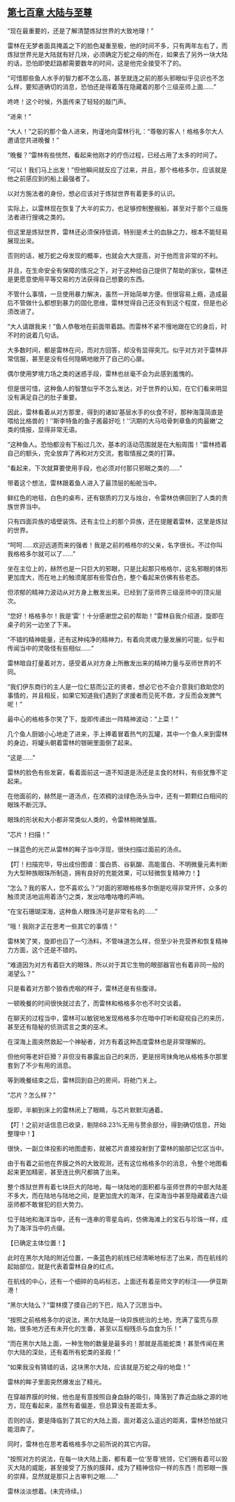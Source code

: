 ## [第七百章 大陆与至尊](https://www.xxbiquge.com/11_11222/8991365.html)


  “现在最重要的，还是了解清楚炼狱世界的大致地理！”

  雷林在无梦者面具掩盖之下的脸色凝重至极，他的时间不多，只有两年左右了，而炼狱世界光是大陆就有好几块，必须确定万蛇之母的所在，如果去了另外一块大陆的话，恐怕即使赶路都需要数年的时间，这是他完全接受不了的。

  “可惜那些鱼人水手的智力都不怎么高，甚至就连之前的那头邪眼似乎见识也不怎么样，要知道确切的消息，恐怕还是得着落在隐藏着的那个三级巫师上面……”

  咚咚！这个时候，外面传来了轻轻的敲门声。

  “进来！”

  “大人！”之前的那个鱼人进来，拘谨地向雷林行礼：“尊敬的客人！格格多尔大人邀请您共进晚餐！”

  “晚餐？”雷林有些恍然，看起来他刚才的疗伤过程，已经占用了太多的时间了。

  “可以！我们马上出发！”但他瞬间就反应了过来，并且，那个格格多尔，应该就是他之前感应到的船上最强者了。

  以对方施法者的身份，想必应该对于炼狱世界有着更多的认识。

  实际上，以雷林现在恢复了大半的实力，也足够控制整艘船，甚至对于那个三级施法者进行搜魂之类的。

  但这里是炼狱世界，雷林还必须保持低调，特别是术士的血脉之力，根本不能轻易展现出来。

  否则的话，被万蛇之母发现的概率，也就会大大提高，对于他而言非常的不利。

  并且，在生命安全有保障的情况之下，对于这种给自己提供了帮助的家伙，雷林还是更愿意使用平等交易的方法获得自己想要的东西。

  不管什么事情，一旦使用暴力解决，虽然一开始简单方便。但很容易上瘾，造成最后不管做什么都想到暴力的固化思维，雷林觉得自己还没有到这个程度，但是也必须改进了。

  “大人请跟我来！”鱼人恭敬地在前面带着路。而雷林不紧不慢地跟在它的身后，时不时的说着几句话。

  大多数时间，都是雷林在问，而对方回答，却没有显得突兀。似乎对方对于雷林非常信服，甚至是没有任何隐瞒地敞开了自己的心扉。

  偶尔使用梦境力场之类的迷惑手段，雷林也丝毫不会为此感到羞愧的。

  但是很可惜，这种鱼人的智慧似乎不怎么发达，对于世界的认知，在它们看来明显没有满足自己的肚子重要。

  因此，雷林看着从对方那里，得到的诸如‘基层水手的伙食不好，那种海藻简直是喂给比格兽的！’‘斯李特鱼的鱼子酱最好吃！’‘汛期的大马哈骨刺章鱼的肉最嫩’之类的情报，显得非常无语。

  “这种鱼人。恐怕都没有下船过几次，基本的活动范围就是在大船周围！”雷林捂着自己的额头，完全放弃了再和对方交流，套取情报之类的打算。

  “看起来，下次就算要使用手段，也必须对付那只邪眼之类的……”

  带着这个想法，雷林跟着鱼人进入了最顶层的船舱当中。

  鲜红色的地毯，白色的桌布，还有银质的刀叉与烛台，令雷林仿佛回到了人类的贵族世界当中。

  只有四面异族的墙壁装饰。还有主位上的那个异族，还在提醒着雷林，这里是炼狱的世界。

  “呵呵……欢迎远道而来的强者！我是之前的格格尔的父亲，名字很长。不过你叫我格格多尔就可以了……”

  坐在主位上的，赫然也是一只巨大的邪眼，只是比起那只格格尔，这名邪眼的体形更加庞大，而在地上的触须尾部有些雪白色，整个看起来仿佛有些老态。

  但浓郁的精神力波动从对方身上散发出来。已经到了巫师界三级巫师中的顶尖层次。

  “您好！格格多尔！我是‘雷’！十分感谢您之前的帮助！”雷林自我介绍道，旋即在桌子的另一边坐了下来。

  “不错的精神能量，还有这种纯净的精神力，有着向灵魂力量发展的可能，似乎和传闻当中的灵吸怪有些相似……”

  雷林暗自打量着对方，感受着从对方身上所散发出来的精神力量与巫师世界的不同。

  “我们伊东商行的主人是一位仁慈而公正的贤者，想必它也不会介意我们救助您的事情的，并且相反，如果它知道我们遇到了求援者而见死不救，才反而会发脾气呢！”

  最中心的格格多尔笑了下，旋即传递出一阵精神波动：“上菜！”

  几个鱼人厨娘小心地走了进来，手上捧着冒着热气的瓦罐，其中一个鱼人来到雷林的身边，将罐头朝着雷林的银碗里面倒了起来。

  “这是……”

  雷林的脸色有些发窘，看着面前这一道不知道是汤还是主食的材料，有些犹豫不定起来。

  在他面前的，赫然是一道汤点，在浓稠的淡绿色汤头当中，还有一颗颗红白相间的眼珠不断沉浮。

  眼珠的形状和大小都非常类似人类的，令雷林稍微皱眉。

  “芯片！扫描！”

  一抹蓝色的光芒从雷林的眸子当中浮现，很快扫描过面前的汤点。

  【叮！扫描完毕，导出成份图谱：蛋白质、谷氨酸、高能蛋白、不明微量元素判断为大型种族眼珠所制造，拥有良好的充能效果，可以轻微恢复精神力！】

  “怎么？我的客人，您不喜欢么？”对面的邪眼格格多尔倒是吃得非常开怀，众多的触须灵活地运用着汤勺之类，发出咕噜咕噜的声响。

  “在宝石珊瑚深海，这种鱼人眼珠汤可是非常有名的……”

  “哦！我刚才正在思考一些其它的事情！”

  雷林笑了笑，旋即也舀了一勺汤料，不管味道怎么样，但至少补充营养和恢复精神力方面，这个还是不错的。

  “难道因为对方有着巨大的眼珠，所以对于其它生物的眼部器官也有着非同一般的渴望么？”

  只是看着对方那个狼吞虎咽的样子，雷林还是有些腹诽。

  一顿晚餐的时间很快就过去了，而雷林和格格多尔也不时交谈着。

  在聊天的过程当中，雷林可以敏锐地发现格格多尔在暗中打听和窥视自己的来历，甚至还有隐秘的侦测谎言之类的巫术。

  在深海上面突然救起一个神秘者，对方有着这种态度雷林也是非常理解的。

  但他何等老奸巨猾？非但没有暴露出自己的来历，更是拐弯抹角地从格格多尔那里套到了不少有用的消息。

  等到晚餐结束之后，雷林回到自己的房间，将舱门关上。

  “芯片？怎么样？”

  旋即，半躺到床上的雷林闭上了眼睛，与芯片默默沟通着。

  【叮！之前对话信息已收录，剔除68.23%无用与赘余部分，得到确切信息，开始整理中！】

  很快，一副立体投影的地图虚影，就被芯片直接投射到了雷林的脑部记忆区当中。

  由于有着之前他在界膜之外的大致观测，还有这位格格多尔的消息，令整个地图看起来更加精密，甚至连比例尺都搞了出来。

  整个炼狱世界有着七块巨大的陆地，每一块陆地的面积都与巫师世界的中部大陆差不多大，而在陆地与陆地之间，是更加庞大的海洋，在深海当中甚至隐藏着连六级巫师都不敢冒犯的巨大势力。

  位于陆地和海洋当中，还有一连串的零星岛屿，仿佛海滩上的宝石与珍珠一样，成为了海洋当中的点缀。

  【已确定主体位置！】

  此时在黑尔大陆的附近位置，一条蓝色的航线已经清晰地标志了出来，而在航线的起始部位，就是代表着雷林自身的红点。

  在航线的中心，还有一个细碎的岛屿标志，上面还有着巫师文字的标注——伊亚斯港！

  “黑尔大陆么？”雷林摸了摸自己的下巴，陷入了沉思当中。

  “按照之前格格多尔的说法，黑尔大陆是一块异族统治的土地，充满了蛮荒与原始，很多地方还有未开化的生番，甚至以互相残杀与血食为乐！”

  “而在黑尔大陆上面，一种生物的数量是最多的！那就是高能蛇类！甚至传闻在黑尔大陆的深处，还有着所有蛇类的圣殿！”

  “如果我没有猜错的话，这块黑尔大陆，应该就是万蛇之母的地盘！”

  雷林的眸子里面突然爆发出了精光。

  在穿越界膜的时候，他也是有意按照自身血脉的吸引，降落到了靠近血脉之源的地方，现在看起来，虽然有着偏差，但总算没有差距太多。

  否则的话，要是降临到了其它的大陆上面，面对着这么遥远的距离，雷林恐怕就只能泪奔了。

  同时，雷林也在思考着格格多尔之前所说的其它内容。

  “按照对方的说法，在每一块大陆上面，都有着一位‘至尊’统领，它们拥有着可以毁灭大陆的威能，甚至接受了万族的膜拜，成为了精神信仰一样的东西！而邪眼一族的崇拜，显然就是那只上古审判之眼……”

  雷林淡淡想着。(未完待续。)
